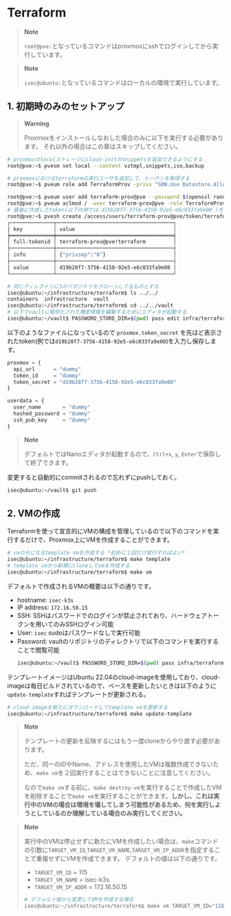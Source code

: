 # Terraform

> **Note**
>
> `root@pve:`となっているコマンドはproxmoxにsshでログインしてから実行しています。

> **Note**
>
> `isec@ubuntu:`となっているコマンドはローカルの環境で実行しています。


## 1. 初期時のみのセットアップ

> **Warning**
>
> Proxmoxをインストールしなおした場合のみに以下を実行する必要があります。
> それ以外の場合はこの章はスキップしてください。


```bash
# proxmoxのlocalストレージにcloud-initのsnippetsを追加できるようにする
root@pve:~$ pvesm set local --content vztmpl,snippets,iso,backup

# proxmoxにおけるterraformの実行ユーザを追加して、トークンを取得する
root@pve:~$ pveum role add TerraformProv -privs "SDN.Use Datastore.AllocateSpace Datastore.Audit Pool.Allocate Sys.Audit Sys.Console Sys.Modify VM.Allocate VM.Audit VM.Clone VM.Config.CDROM VM.Config.Cloudinit VM.Config.CPU VM.Config.Disk VM.Config.HWType VM.Config.Memory VM.Config.Network VM.Config.Options VM.Migrate VM.Monitor VM.PowerMgmt"

root@pve:~$ pveum user add terraform-prov@pve --password $(openssl rand -base64 32)
root@pve:~$ pveum aclmod / -user terraform-prov@pve -role TerraformProv
# 最後に作成したtoken(以下の例では`d19b28f7-3756-4158-92e5-e6c033fa9e00`)をvaultに反映する必要がある
root@pve:~$ pvesh create /access/users/terraform-prov@pve/token/terraform --privsep 0
┌──────────────┬──────────────────────────────────────┐
│ key          │ value                                │
╞══════════════╪══════════════════════════════════════╡
│ full-tokenid │ terraform-prov@pve!terraform         │
├──────────────┼──────────────────────────────────────┤
│ info         │ {"privsep":"0"}                      │
├──────────────┼──────────────────────────────────────┤
│ value        │ d19b28f7-3756-4158-92e5-e6c033fa9e00 │
└──────────────┴──────────────────────────────────────┘
```


```bash
# 同じディレクトリに3のリポジトリをクローンしてるものとする
isec@ubuntu:~/infrastructure/terraform$ ls ../../
containers  infrastructure  vault
isec@ubuntu:~/infrastructure/terraform$ cd ../../vault
# 以下でvaultに暗号化された機密情報を編集するためにエディタが起動する
isec@ubuntu:~/vault$ PASSWORD_STORE_DIR=$(pwd) pass edit infra/terraform/tfvars
```

以下のようなファイルになっているので `proxmox.token_secret` を先ほど表示されたtoken(例では`d19b28f7-3756-4158-92e5-e6c033fa9e00`)を入力し保存します。

```terraform
proxmox = {
  api_url      = "dummy"
  token_id     = "dummy"
  token_secret = "d19b28f7-3756-4158-92e5-e6c033fa9e00"
}

userdata = {
  user_name       = "dummy"
  hashed_password = "dummy"
  ssh_pub_key     = "dummy"
}
```

> **Note**
>
> デフォルトではNanoエディタが起動するので、`Ctrl+x`, `y`, `Enter`で保存して終了できます。

変更すると自動的にcommitされるので忘れずにpushしておく。

```bash
isec@ubuntu:~/vault$ git push
```

## 2. VMの作成

Terraformを使って宣言的にVMの構成を管理しているので以下のコマンドを実行するだけで、Proxmox上にVMを作成することができます。

```bash
# vmの元になるtemplate vmを作成する *初めに１回だけ実行すればよい*
isec@ubuntu:~/infrastructure/terraform$ make template
# template vmから新規にcloneしてvmを作成する
isec@ubuntu:~/infrastructure/terraform$ make vm
```

デフォルトで作成されるVMの概要は以下の通りです。
- hostname: `isec-k3s`
- IP address: `172.16.50.15`
- SSH: SSHはパスワードでのログインが禁止されており、ハードウェアトークンを用いてのみSSHログイン可能
- User: `isec` sudoはパスワードなしで実行可能
- Password: vaultのリポジトリのディレクトリで以下のコマンドを実行することで閲覧可能
  ```bash
  isec@ubuntu:~/vault$ PASSWORD_STORE_DIR=$(pwd) pass infra/terraform/k3s/password
  ```

テンプレートイメージはUbuntu 22.04のcloud-imageを使用しており、cloud-imageは毎日ビルドされているので、ベースを更新したいときは以下のように`update-template`すればテンプレートが更新される。

```bash
# cloud-imageを新たにダウンロードしてtemplate vmを更新する
isec@ubuntu:~/infrastructure/terraform$ make update-template
```

> **Note**
>
> テンプレートの更新を反映するにはもう一度cloneからやり直す必要があります。
>
> ただ、同一のIDやName、アドレスを使用したVMは複数作成できないため、`make vm`を２回実行することはできないことに注意してください。
>
> なので`make vm`する前に、`make destroy-vm`を実行することで作成したVMを削除することで`make vm`を実行することができます。**しかし、これは実行中のVMの場合は環境を壊してしまう可能性があるため、何を実行しようとしているのか理解している場合のみ実行してください。**

> **Note**
>
> 実行中のVMは停止せずに新たにVMを作成したい場合は、`make`コマンドの引数に`TARGET_VM_ID`,`TARGET_VM_NAME`,`TARGET_VM_IP_ADDR`を指定することで重複せずにVMを作成できます。
> デフォルトの値は以下の通りです。
> - `TARGET_VM_ID` = 115
> - `TARGET_VM_NAME` = isec-k3s
> - `TARGET_VM_IP_ADDR` = 172.16.50.15
>
> ```bash
> # デフォルト値から変更してVMを作成する場合
> isec@ubuntu:~/infrastructure/terraform$ make vm TARGET_VM_ID="116"TARGET_VM_NAME="isec-k3s-1" TARGET_VM_IP_ADDR="172.16.50.16"
> ```

